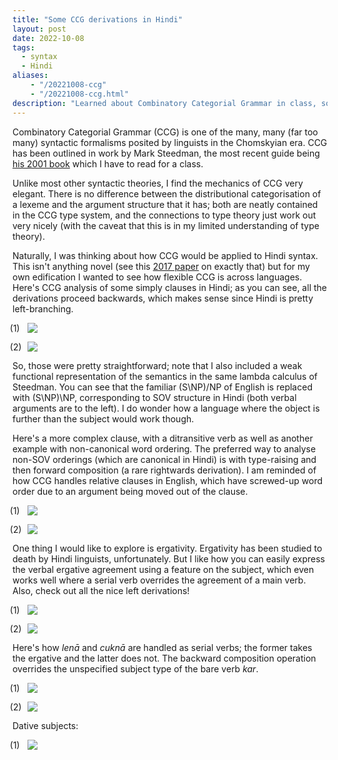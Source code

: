 ```yaml
---
title: "Some CCG derivations in Hindi"
layout: post
date: 2022-10-08
tags:
  - syntax
  - Hindi
aliases:
    - "/20221008-ccg"
    - "/20221008-ccg.html"
description: "Learned about Combinatory Categorial Grammar in class, so I tried to apply it to Hindi."
---
```


Combinatory Categorial Grammar (CCG) is one of the many, many (far too
many) syntactic formalisms posited by linguists in the Chomskyian era.
CCG has been outlined in work by Mark Steedman, the most recent guide
being [his 2001
book](https://www.google.com/books/edition/The_Syntactic_Process/5LJaEAAAQBAJ?hl=en&gbpv=0)
which I have to read for a class.



<style>
    td, th, .ccg {
        border: 0px;
    }
    .ccg td, .ccg th {
        text-align: center;
        padding-left: 10px;
        padding-right: 10px;
    }
    .ccg th {
        margin-bottom: 0;
        padding-bottom: 0;
    }
    .ccg td {
        padding-bottom: 7px;
        position: relative;
        font-style: italic;
    }
    .ccg td::before {
        font-size: 1em;
        line-height: 1em;
        display: block;
        content: attr(data-trans);
        position: absolute;
        top: -9.5px;
        right: 0px;
        background-color: var(--light);
        font-style: normal;
    }
    .ccg td {
        padding-bottom: 7px;
        position: relative;
        font-style: italic;
    }
    .ccg td[data-trans] {
        padding-top: 0;
        border-top: 1px solid black !important;
    }
    ol {
        list-style-type: none;
    }
    ol > li:before {
        content: '(' counter(bruh) ')';
        position: absolute;
        left: -2em;
    }
    ol > li {
        counter-increment: bruh;
        position: relative;
    }
</style>

Unlike most other syntactic theories, I find the mechanics of CCG very
elegant. There is no difference between the distributional
categorisation of a lexeme and the argument structure that it has; both
are neatly contained in the CCG type system, and the connections to type
theory just work out very nicely (with the caveat that this is in my
limited understanding of type theory).

Naturally, I was thinking about how CCG would be applied to Hindi
syntax. This isn't anything novel (see this [2017
paper](https://link.springer.com/article/10.1007/s10579-017-9379-6) on
exactly that) but for my own edification I wanted to see how flexible
CCG is across languages. Here's CCG analysis of some simply clauses in
Hindi; as you can see, all the derivations proceed backwards, which
makes sense since Hindi is pretty left-branching.

1.  ![](/img/ccg/1.png)

2.  ![](/img/ccg/2.png)

So, those were pretty straightforward; note that I also included a weak
functional representation of the semantics in the same lambda calculus
of Steedman. You can see that the familiar (S\NP)/NP of English is
replaced with (S\NP)\NP, corresponding to SOV structure in Hindi (both
verbal arguments are to the left). I do wonder how a language where the
object is further than the subject would work though.

Here's a more complex clause, with a ditransitive verb as well as
another example with non-canonical word ordering. The preferred way to
analyse non-SOV orderings (which are canonical in Hindi) is with
type-raising and then forward composition (a rare rightwards
derivation). I am reminded of how CCG handles relative clauses in
English, which have screwed-up word order due to an argument being moved
out of the clause.

3.  ![](/img/ccg/3.png)

4.  ![](/img/ccg/4.png)

One thing I would like to explore is ergativity. Ergativity has been
studied to death by Hindi linguists, unfortunately. But I like how you
can easily express the verbal ergative agreement using a feature on the
subject, which even works well where a serial verb overrides the
agreement of a main verb. Also, check out all the nice left derivations!

5.  ![](/img/ccg/5.png)

6.  ![](/img/ccg/6.png)

Here's how *lenā* and *cuknā* are handled as serial verbs; the former
takes the ergative and the latter does not. The backward composition
operation overrides the unspecified subject type of the bare verb *kar*.

7.  ![](/img/ccg/7.png)

8.  ![](/img/ccg/8.png)

Dative subjects:

9.  ![](/img/ccg/9.png)